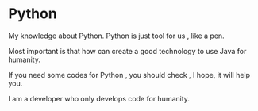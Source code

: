 # Python

My knowledge about Python. Python is just tool for us , like a pen.

Most important is that how can create a good technology to use Java for humanity. 

If you need some codes for Python , you should check , I hope, it will help you.

I am a developer who only develops code for humanity.


